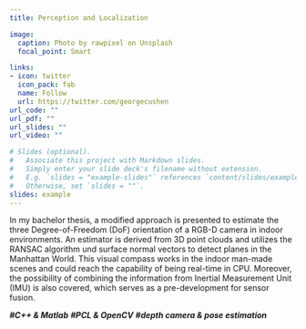 ```yaml
---
title: Perception and Localization

image:
  caption: Photo by rawpixel on Unsplash
  focal_point: Smart

links:
- icon: twitter
  icon_pack: fab
  name: Follow
  url: https://twitter.com/georgecushen
url_code: ""
url_pdf: ""
url_slides: ""
url_video: ""

# Slides (optional).
#   Associate this project with Markdown slides.
#   Simply enter your slide deck's filename without extension.
#   E.g. `slides = "example-slides"` references `content/slides/example-slides.md`.
#   Otherwise, set `slides = ""`.
slides: example
---
```


In my bachelor thesis, a modified approach is presented to estimate the three Degree-of-Freedom (DoF) orientation of a RGB-D camera in indoor environments. An estimator is derived from 3D point clouds and utilizes the RANSAC algorithm und surface normal vectors to detect planes in the Manhattan World. This visual compass works in the indoor man-made scenes and could reach the capability of being real-time in CPU. Moreover, the possibility of combining the information from Inertial Measurement Unit (IMU) is also covered, which serves as a pre-development for sensor fusion.

***#C++ & Matlab***
***#PCL & OpenCV***
***#depth camera & pose estimation***
